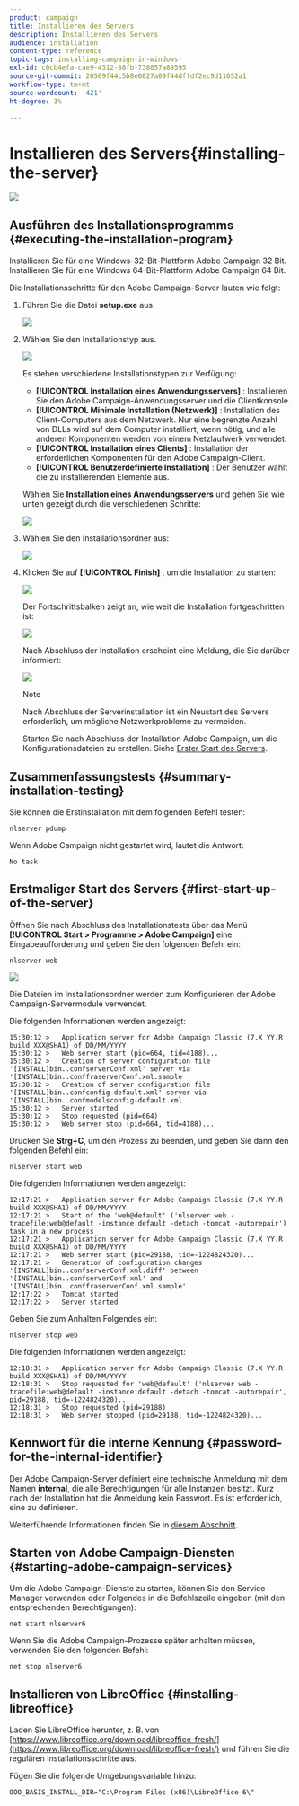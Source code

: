 ```yaml
---
product: campaign
title: Installieren des Servers
description: Installieren des Servers
audience: installation
content-type: reference
topic-tags: installing-campaign-in-windows-
exl-id: c0cb4efa-cae9-4312-88fb-738857a89595
source-git-commit: 20509f44c5b8e0827a09f44dffdf2ec9d11652a1
workflow-type: tm+mt
source-wordcount: '421'
ht-degree: 3%

---
```


# Installieren des Servers{#installing-the-server}

![](../../assets/v7-only.svg)

## Ausführen des Installationsprogramms {#executing-the-installation-program}

Installieren Sie für eine Windows-32-Bit-Plattform Adobe Campaign 32 Bit. Installieren Sie für eine Windows 64-Bit-Plattform Adobe Campaign 64 Bit.

Die Installationsschritte für den Adobe Campaign-Server lauten wie folgt:

1. Führen Sie die Datei **setup.exe** aus.

   ![](assets/s_ncs_install_installer_01.png)

1. Wählen Sie den Installationstyp aus.

   ![](assets/s_ncs_install_installer_01a.png)

   Es stehen verschiedene Installationstypen zur Verfügung:

   * **[!UICONTROL Installation eines Anwendungsservers]** : Installieren Sie den Adobe Campaign-Anwendungsserver und die Clientkonsole.
   * **[!UICONTROL Minimale Installation (Netzwerk)]** : Installation des Client-Computers aus dem Netzwerk. Nur eine begrenzte Anzahl von DLLs wird auf dem Computer installiert, wenn nötig, und alle anderen Komponenten werden von einem Netzlaufwerk verwendet.
   * **[!UICONTROL Installation eines Clients]** : Installation der erforderlichen Komponenten für den Adobe Campaign-Client.
   * **[!UICONTROL Benutzerdefinierte Installation]** : Der Benutzer wählt die zu installierenden Elemente aus.

   Wählen Sie **Installation eines Anwendungsservers** und gehen Sie wie unten gezeigt durch die verschiedenen Schritte:

   ![](assets/s_ncs_install_installer_02.png)

1. Wählen Sie den Installationsordner aus:

   ![](assets/s_ncs_install_installer_03.png)

1. Klicken Sie auf **[!UICONTROL Finish]** , um die Installation zu starten:

   ![](assets/s_ncs_install_installer_04.png)

   Der Fortschrittsbalken zeigt an, wie weit die Installation fortgeschritten ist:

   ![](assets/s_ncs_install_installer_05.png)

   Nach Abschluss der Installation erscheint eine Meldung, die Sie darüber informiert:

   ![](assets/s_ncs_install_installer_06.png)

   >[!NOTE]
   >
   >Nach Abschluss der Serverinstallation ist ein Neustart des Servers erforderlich, um mögliche Netzwerkprobleme zu vermeiden.

   Starten Sie nach Abschluss der Installation Adobe Campaign, um die Konfigurationsdateien zu erstellen. Siehe [Erster Start des Servers](#first-start-up-of-the-server).

## Zusammenfassungstests {#summary-installation-testing}

Sie können die Erstinstallation mit dem folgenden Befehl testen:

```
nlserver pdump
```

Wenn Adobe Campaign nicht gestartet wird, lautet die Antwort:

```
No task
```

## Erstmaliger Start des Servers {#first-start-up-of-the-server}

Öffnen Sie nach Abschluss des Installationstests über das Menü **[!UICONTROL Start > Programme > Adobe Campaign]** eine Eingabeaufforderung und geben Sie den folgenden Befehl ein:

```
nlserver web
```

![](assets/s_ncs_install_cmd_nlserverweb.png)

Die Dateien im Installationsordner werden zum Konfigurieren der Adobe Campaign-Servermodule verwendet.

Die folgenden Informationen werden angezeigt:

```
15:30:12 >   Application server for Adobe Campaign Classic (7.X YY.R build XXX@SHA1) of DD/MM/YYYY
15:30:12 >   Web server start (pid=664, tid=4188)...
15:30:12 >   Creation of server configuration file '[INSTALL]bin..confserverConf.xml' server via '[INSTALL]bin..conffraserverConf.xml.sample
15:30:12 >   Creation of server configuration file '[INSTALL]bin..confconfig-default.xml' server via '[INSTALL]bin..confmodelsconfig-default.xml
15:30:12 >   Server started
15:30:12 >   Stop requested (pid=664)
15:30:12 >   Web server stop (pid=664, tid=4188)...
```

Drücken Sie **Strg+C**, um den Prozess zu beenden, und geben Sie dann den folgenden Befehl ein:

```
nlserver start web
```

Die folgenden Informationen werden angezeigt:

```
12:17:21 >   Application server for Adobe Campaign Classic (7.X YY.R build XXX@SHA1) of DD/MM/YYYY
12:17:21 >   Start of the 'web@default' ('nlserver web -tracefile:web@default -instance:default -detach -tomcat -autorepair') task in a new process 
12:17:21 >   Application server for Adobe Campaign Classic (7.X YY.R build XXX@SHA1) of DD/MM/YYYY
12:17:21 >   Web server start (pid=29188, tid=-1224824320)...
12:17:21 >   Generation of configuration changes '[INSTALL]bin..confserverConf.xml.diff' between '[INSTALL]bin..confserverConf.xml' and '[INSTALL]bin..conffraserverConf.xml.sample'
12:17:22 >   Tomcat started
12:17:22 >   Server started
```

Geben Sie zum Anhalten Folgendes ein:

```
nlserver stop web
```

Die folgenden Informationen werden angezeigt:

```
12:18:31 >   Application server for Adobe Campaign Classic (7.X YY.R build XXX@SHA1) of DD/MM/YYYY
12:18:31 >   Stop requested for 'web@default' ('nlserver web -tracefile:web@default -instance:default -detach -tomcat -autorepair', pid=29188, tid=-1224824320)...
12:18:31 >   Stop requested (pid=29188)
12:18:31 >   Web server stopped (pid=29188, tid=-1224824320)...
```

## Kennwort für die interne Kennung {#password-for-the-internal-identifier}

Der Adobe Campaign-Server definiert eine technische Anmeldung mit dem Namen **internal**, die alle Berechtigungen für alle Instanzen besitzt. Kurz nach der Installation hat die Anmeldung kein Passwort. Es ist erforderlich, eine zu definieren.

Weiterführende Informationen finden Sie in [diesem Abschnitt](../../installation/using/configuring-campaign-server.md#internal-identifier).

## Starten von Adobe Campaign-Diensten {#starting-adobe-campaign-services}

Um die Adobe Campaign-Dienste zu starten, können Sie den Service Manager verwenden oder Folgendes in die Befehlszeile eingeben (mit den entsprechenden Berechtigungen):

```
net start nlserver6
```

Wenn Sie die Adobe Campaign-Prozesse später anhalten müssen, verwenden Sie den folgenden Befehl:

```
net stop nlserver6
```

## Installieren von LibreOffice {#installing-libreoffice}

Laden Sie LibreOffice herunter, z. B. von [https://www.libreoffice.org/download/libreoffice-fresh/](https://www.libreoffice.org/download/libreoffice-fresh/) und führen Sie die regulären Installationsschritte aus.

Fügen Sie die folgende Umgebungsvariable hinzu:

```
OOO_BASIS_INSTALL_DIR="C:\Program Files (x86)\LibreOffice 6\"
```
